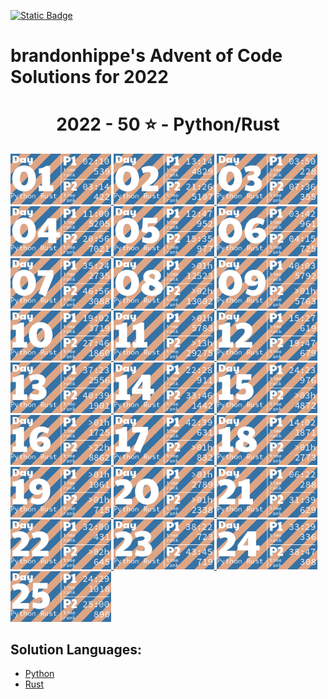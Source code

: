 <p><a href = "https://adventofcode.com/2022"> <img alt="Static Badge" src="https://img.shields.io/badge/2022-50*-118a03?style=flat-square&logo=data%3Aimage%2Fjpg%3Bbase64%2C%2F9j%2F4AAQSkZJRgABAQAAAQABAAD%2F%2FgAfQ29tcHJlc3NlZCBieSBqcGVnLXJlY29tcHJlc3P%2F2wCEAAQEBAQEBAQEBAQGBgUGBggHBwcHCAwJCQkJCQwTDA4MDA4MExEUEA8QFBEeFxUVFx4iHRsdIiolJSo0MjRERFwBBAQEBAQEBAQEBAYGBQYGCAcHBwcIDAkJCQkJDBMMDgwMDgwTERQQDxAUER4XFRUXHiIdGx0iKiUlKjQyNEREXP%2FCABEIAEAAQAMBIgACEQEDEQH%2FxAAcAAEAAgIDAQAAAAAAAAAAAAAABggFBwMECQH%2F2gAIAQEAAAAAo%2BZXkwwNz5LQwnkD3pk68TyBrFb2kfbiejq3H30t5vM%2FjFs4d0tlVAMhcWlS5tScQAf%2FxAAYAQADAQEAAAAAAAAAAAAAAAABBQYCBP%2FaAAgBAhAAAABtxDuVyOa9rAi%2FysLH%2F8QAGAEAAwEBAAAAAAAAAAAAAAAAAQIEAAP%2F2gAIAQMQAAAAnbL0oM3Osxl8n%2F%2FEADYQAAEEAQEEBwYEBwAAAAAAAAIBAwQFBgcACBEhEBITIDEyQRQVIlNhchYXMFJic4KRkqPB%2F9oACAEBAAE%2FAOmkpLTI7SJS0sQpM%2BUSgyyKoimqJx9dsgx%2B4xa2k0d9CKJYx0BXWTVFUe0BDHmPFOaL393xvtNXcR%2Bjr5f4sntvLN9TWDIS%2FfGgH%2FoEe7K0xz6JQV2UHi85ynmxhlNSWG%2B2RGj5oTiBxIEVPUujduDr6wYx9AnF%2FaKe29E31NWZxfMrIRdFdpjntpSzsji4xNSpiRjkuSng7ECaBOKq31%2BCuf09OCbyuc4gzDrbEGLqqjgDQMv8GXgaDkgtuhtHyXd11l5XdfHqbt7z%2B0okKQp%2FR9v4HNsH3d4GB59VZjQ5G5JrWWpKLElNorqdu0oIoOhyLbUTd%2Fhaj51%2BKrjIHYlcMCPGWNGaTtjJpSVVVw%2BQptIud3LRnlXQo9tdM%2BVGESfJQ%2F5pr1G9s63m82ypmZXU7DFJWPgbRA3wffNs%2BSobh9wRIiEQFVJVREROaqq7acwPyR0kfu81sZSvK37Y7EeeJRYI%2BTcVkC5Ca%2Bu2ZsNa8aRpZ4XayWJRAr7cUHyBDeb88OSI7OtOsOuMvtk262SgYGnAhIV4Kiovqnd3ZdLEvLNdQb6OiVNW6qQEd8r8oPFz7GdtftWS1CyH3VUSVXGqpwhjdXyyXvApH%2FA20J1Yd03yT2axdIscsyBuaHyD8BkD9vgW281pczBkhqXjjYlW2Kh7yBrmAPn5JA%2FwO9yqZgSbSuj2sxYkByS0EmQIK4rTKkiGaCPMlFPTbWzVXHKHDKjTPTOcycN%2BA2MmRFPiLcMk5Ndb5jvifToRqtSWONWemOpEuP7rCE6kR%2BYfAFionxxzJfUPFva%2Fj1MS7tY1DPObVNyXBiSTBQJxlF%2BFVRfX9L%2F%2FxAAlEQACAwABAwMFAQAAAAAAAAABAgMEBQARQVEGEDESFDI0YpH%2F2gAIAQIBAT8A5o2Wp0LlpAC0MLuAfjqo68y7T3s6lccAPNCjkD4BI9tSTVhijky68MzBuskcjFSy%2FwAnzzV9V13zNGjoU7FG29eRVSVeqsxHZhzH9VVosrNoUali7bSBFZIkIVWHljzLl1Zo5JNSvDAWYGOONixC%2FwBHz7bfX1JqR4Fb9WuwkuzAf4gPnmMD6Y1nw7H6VpjJTlPnuhPs6l0dQxUkEdR8jmRk18isYISzu7l5JX%2FJ2Pc81sqvr1ft5yVKsHjkX8kYdxyNTHGiFyxVQPqPyenc8%2F%2FEACIRAAICAAUFAQAAAAAAAAAAAAECAAMEEBIhURETIzJBgf%2FaAAgBAwEBPwCIup1Xkx10O68HplWKySLCRwRK8O3cR0cMoYbiWYdjY7uyqpb7LBWCBWxPJOVXgrNzex2QS3z1i0ey7MMhLLDY3U7fAJXYam1D9EO5Jn%2F%2F2Q%3D%3D&labelColor=black" target="_blank"></a></p>

# brandonhippe's Advent of Code Solutions for 2022
<!-- #{(year_tiles)} -->
<h1 align="center">
  2022 - 50 ⭐ - Python/Rust
</h1>
<a href="python/1.py">
  <img src=".tiles/images/2022/01.png" width="161px">
</a>
<a href="python/2.py">
  <img src=".tiles/images/2022/02.png" width="161px">
</a>
<a href="python/3.py">
  <img src=".tiles/images/2022/03.png" width="161px">
</a>
<a href="python/4.py">
  <img src=".tiles/images/2022/04.png" width="161px">
</a>
<a href="python/5.py">
  <img src=".tiles/images/2022/05.png" width="161px">
</a>
<a href="python/6.py">
  <img src=".tiles/images/2022/06.png" width="161px">
</a>
<a href="python/7.py">
  <img src=".tiles/images/2022/07.png" width="161px">
</a>
<a href="python/8.py">
  <img src=".tiles/images/2022/08.png" width="161px">
</a>
<a href="python/9.py">
  <img src=".tiles/images/2022/09.png" width="161px">
</a>
<a href="python/10.py">
  <img src=".tiles/images/2022/10.png" width="161px">
</a>
<a href="python/11.py">
  <img src=".tiles/images/2022/11.png" width="161px">
</a>
<a href="python/12.py">
  <img src=".tiles/images/2022/12.png" width="161px">
</a>
<a href="python/13.py">
  <img src=".tiles/images/2022/13.png" width="161px">
</a>
<a href="python/14.py">
  <img src=".tiles/images/2022/14.png" width="161px">
</a>
<a href="python/15.py">
  <img src=".tiles/images/2022/15.png" width="161px">
</a>
<a href="python/16.py">
  <img src=".tiles/images/2022/16.png" width="161px">
</a>
<a href="python/17.py">
  <img src=".tiles/images/2022/17.png" width="161px">
</a>
<a href="python/18.py">
  <img src=".tiles/images/2022/18.png" width="161px">
</a>
<a href="python/19.py">
  <img src=".tiles/images/2022/19.png" width="161px">
</a>
<a href="python/20.py">
  <img src=".tiles/images/2022/20.png" width="161px">
</a>
<a href="python/21.py">
  <img src=".tiles/images/2022/21.png" width="161px">
</a>
<a href="python/22.py">
  <img src=".tiles/images/2022/22.png" width="161px">
</a>
<a href="python/23.py">
  <img src=".tiles/images/2022/23.png" width="161px">
</a>
<a href="python/24.py">
  <img src=".tiles/images/2022/24.png" width="161px">
</a>
<a href="python/25.py">
  <img src=".tiles/images/2022/25.png" width="161px">
</a>
<!-- #{/(year_tiles)} -->

## Solution Languages:
 - [Python](python/README.md)
 - [Rust](rust/README.md)